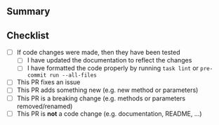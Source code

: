 ## Summary

<!-- What is this pull request for? Does it fix any issues? -->

## Checklist

<!-- Put an x inside [ ] to check it, like so: [x] -->

- [ ] If code changes were made, then they have been tested
    - [ ] I have updated the documentation to reflect the changes
    - [ ] I have formatted the code properly by running `task lint` or `pre-commit run --all-files`
- [ ] This PR fixes an issue
- [ ] This PR adds something new (e.g. new method or parameters)
- [ ] This PR is a breaking change (e.g. methods or parameters removed/renamed)
- [ ] This PR is **not** a code change (e.g. documentation, README, ...)
